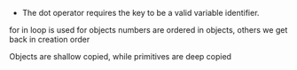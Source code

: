 
- The dot operator requires the key to be a valid variable identifier.


for in loop is used for objects
numbers are ordered in objects, others we get back in creation order

Objects are shallow copied, while primitives are deep copied